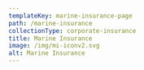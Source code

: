 ```yaml
---
templateKey: marine-insurance-page
path: /marine-insurance
collectionType: corporate-insurance
title: Marine Insurance
image: /img/mi-iconv2.svg
alt: Marine Insurance
---
```

